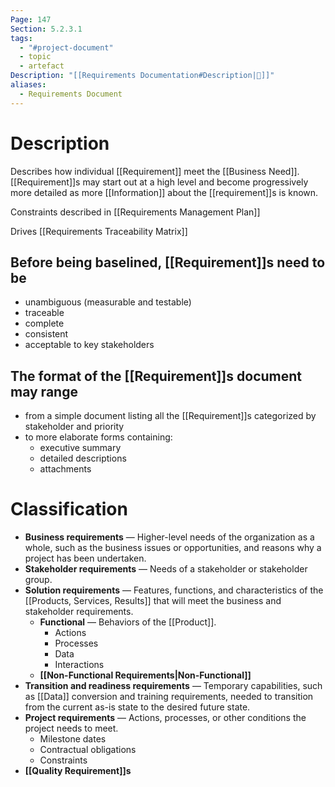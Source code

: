 ```yaml
---
Page: 147
Section: 5.2.3.1
tags:
  - "#project-document"
  - topic
  - artefact
Description: "[[Requirements Documentation#Description|📝]]"
aliases:
  - Requirements Document
---
```

# Description
Describes how individual [[Requirement]] meet the [[Business Need]]. [[Requirement]]s may start out at a high level and become progressively more detailed as more [[Information]] about the [[requirement]]s is known.

Constraints described in [[Requirements Management Plan]]

Drives [[Requirements Traceability Matrix]]
## Before being baselined, [[Requirement]]s need to be
- unambiguous (measurable and testable)
- traceable
- complete
- consistent
- acceptable to key stakeholders
## The format of the [[Requirement]]s document may range
- from a simple document listing all the [[Requirement]]s categorized by stakeholder and priority
- to more elaborate forms containing:
	- executive summary
	- detailed descriptions 
	- attachments
# Classification
- **Business requirements** — Higher-level needs of the organization as a whole, such as the business issues or opportunities, and reasons why a project has been undertaken.
- **Stakeholder requirements** — Needs of a stakeholder or stakeholder group.
- **Solution requirements** — Features, functions, and characteristics of the [[Products, Services, Results]] that will meet the business and stakeholder requirements.
	- **Functional** — Behaviors of the [[Product]].
		- Actions
		- Processes
		- Data
		- Interactions
	- **[[Non-Functional Requirements|Non-Functional]]**
- **Transition and readiness requirements** — Temporary capabilities, such as [[Data]] conversion and training requirements, needed to transition from the current as-is state to the desired future state.
- **Project requirements** — Actions, processes, or other conditions the project needs to meet.
	- Milestone dates
	- Contractual obligations
	- Constraints
- **[[Quality Requirement]]s**
